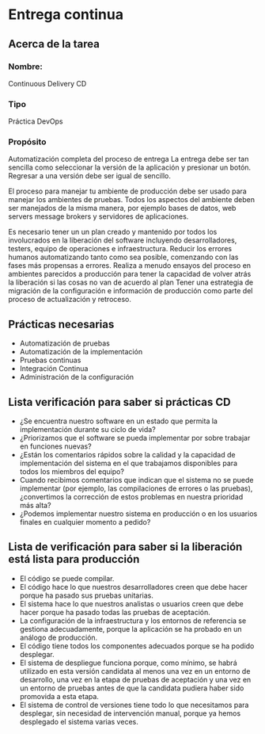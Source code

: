 # Entrega continua

## Acerca de la tarea

### Nombre:
Continuous Delivery CD

### Tipo
Práctica DevOps

### Propósito


Automatización completa del proceso de entrega La entrega debe ser tan
sencilla como seleccionar la versión de la aplicación y presionar un
botón. Regresar a una versión debe ser igual de sencillo.

El proceso para manejar tu ambiente de producción debe ser usado para
manejar los ambientes de pruebas. Todos los aspectos del ambiente deben
ser manejados de la misma manera, por ejemplo bases de datos, web
servers message brokers y servidores de aplicaciones.

Es necesario tener un un plan creado y mantenido por todos los
involucrados en la liberación del software incluyendo desarrolladores,
testers, equipo de operaciones e infraestructura. Reducir los errores
humanos automatizando tanto como sea posible, comenzando con las fases
más propensas a errores. Realiza a menudo ensayos del proceso en
ambientes parecidos a producción para tener la capacidad de volver atrás la
liberación si las cosas no van de acuerdo al plan Tener una estrategia
de migración de la configuración e información de producción como parte
del proceso de actualización y retroceso.

## Prácticas necesarias
- Automatización de pruebas
- Automatización de la implementación
- Pruebas continuas
- Integración Continua
- Administración de la configuración

## Lista verificación para saber si prácticas CD

- ¿Se encuentra nuestro software en un estado que permita la implementación durante su ciclo de vida?
- ¿Priorizamos que el software se pueda implementar por sobre trabajar en funciones nuevas?
- ¿Están los comentarios rápidos sobre la calidad y la capacidad de implementación del sistema en el que trabajamos disponibles para todos los miembros del equipo?
- Cuando recibimos comentarios que indican que el sistema no se puede implementar (por ejemplo, las compilaciones de errores o las
pruebas), ¿convertimos la corrección de estos problemas en nuestra prioridad más alta?
- ¿Podemos implementar nuestro sistema en producción o en los usuarios finales en cualquier momento a pedido?

## Lista de verificación para saber si la liberación está lista para producción

- El código se puede compilar.
- El código hace lo que nuestros desarrolladores creen que debe hacer porque ha pasado sus pruebas unitarias.
- El sistema hace lo que nuestros analistas o usuarios creen que debe hacer porque ha pasado todas las pruebas de aceptación.
- La configuración de la infraestructura y los entornos de referencia se gestiona adecuadamente, porque la aplicación se ha probado en un análogo de producción.
- El código tiene todos los componentes adecuados porque se ha podido desplegar.
- El sistema de despliegue funciona porque, como mínimo, se habrá utilizado en esta versión candidata al menos una vez en un entorno de desarrollo, una vez en la 
etapa de pruebas de aceptación y una vez en un entorno de pruebas antes de que la candidata pudiera haber sido promovida a esta etapa.
- El sistema de control de versiones tiene todo lo que necesitamos para desplegar, sin necesidad de intervención manual, porque ya hemos desplegado el sistema varias veces.

